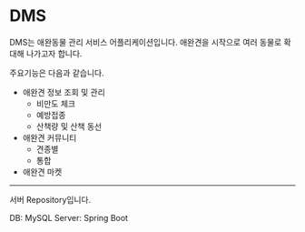 # DMS

DMS는 애완동물 관리 서비스 어플리케이션입니다. 애완견을 시작으로 여러 동물로 확대해 나가고자 합니다.

주요기능은 다음과 같습니다.
 - 애완견 정보 조회 및 관리
    - 비만도 체크
    - 예방접종
    - 산책량 및 산책 동선
 - 애완견 커뮤니티
    - 견종별
    - 통합
 - 애완견 마켓
 
---------------------------------
 
 서버 Repository입니다.
 
 DB: MySQL
 Server: Spring Boot
